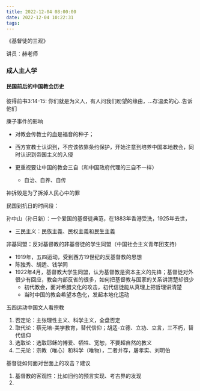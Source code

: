 ```yaml
---
title: 2022-12-04 08:00:00
date: 2022-12-04 10:22:31
tags:
---
```


《基督徒的三观》

讲员：赫老师





### 成人主人学

#### 民国前后的中国教会历史

彼得前书3:14-15: 你们就是为义人，有人问我们盼望的缘由，...存温柔的心..告诉他们

庚子事件的影响

- 对教会传教士的血是福音的种子；

- 西方宣教士认识到，不应该依靠条约保护，开始注意到培养中国本地教会，同时认识到帝国主义的入侵
- 更重视要让中国的教会三自（和中国政府代理的三自不一样）
  - 自治、自养、自传



神拆毁是为了拆掉人民心中的罪





民国到抗日的时间段：

孙中山（孙日新）：一个爱国的基督徒典范，在1883年香港受洗，1925年去世，

- 三民主义：民族主義、民权主義和民生主義

非基同盟：反对基督教的非基督徒的学生同盟（中国社会主义青年团支持）

- 1919年，五四运动，受到西方19世纪的反基督教的思想
- 陈独秀、胡适、钱学同
- 1922年4月，基督教大学生同盟，认为基督教是资本主义的先锋；基督徒对外很少有回应，教会内部反省的很多，如何把基督教与国家的关系讲清楚却很少
  - 初代教会，面对希腊文化的攻击，初代信徒能从真理上把哲理讲清楚
  - 当时中国的教会希望本色化，发起本地化运动





五四运动中国文人看宗教

1. 否定论：主张理性主义、科学主义，全盘否定
2. 取代论：蔡元培-美学教育，替代信仰；胡适-立德、立功、立言，三不朽，替代信仰
3. 选取论：选取耶稣的博爱、牺牲、宽恕，不要超自然的教义
4. 二元论：宗教（唯心）和科学（唯物），二者并存，屠孝实、刘明伯



基督徒如何面对世面上的攻击？建议

1. 基督教的客观性：比如旧约的预言实现、考古界的发现
2. 

